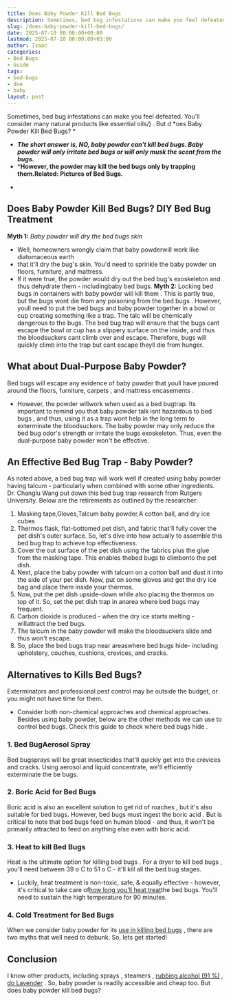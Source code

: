 ```yaml
---
title: Does Baby Powder Kill Bed Bugs
description: Sometimes, bed bug infestations can make you feel defeated. You'll consider many natural products like essential oils . But d oes Baby Powder Kill Bed Bugs?
slug: /does-baby-powder-kill-bed-bugs/
date: 2025-07-10 00:00:00+00:00
lastmod: 2025-07-10 00:00:00+03:00
author: Isaac
categories:
- Bed Bugs
- Guide
tags:
- bed-bugs
- doe
- baby
layout: post
---
```

Sometimes, bed bug infestations can make you feel
defeated. You'll consider many natural products like
essential oils/)
. But
*d*
*oes Baby Powder Kill Bed Bugs? *
- ***The short answer is, NO, baby powder can't kill bed bugs. Baby powder will only irritate bed bugs or will only musk the scent from the bugs.***
- ***However, the powder may kill the bed bugs only by trapping them.Related: Pictures of Bed Bugs.**
*

## Does Baby Powder Kill Bed Bugs? DIY Bed Bug Treatment
**Myth 1:**
*Baby powder will dry the bed bugs skin*
- Well, homeowners wrongly claim that baby powderwill work like
diatomaceous earth
- that it'll dry the bug's skin.
You'd need to sprinkle the baby powder on floors, furniture, and mattress.
- If it were true, the powder would dry out the bed bug's exoskeleton and thus dehydrate them - includingbaby bed bugs.
**Myth 2:**
Locking bed bugs in containers with baby powder
will kill them
. This is partly true, but the bugs wont die from any
poisoning from the bed bugs
.
However, youll need to
put the bed bugs
and baby powder together in a bowl or cup  creating something like a trap. The talc will be chemically dangerous to the bugs.
The
bed bug trap
will ensure that the bugs cant escape  the bowl or cup has a slippery surface on the inside, and thus the bloodsuckers cant climb over and escape.
Therefore,
bugs will quickly climb
into the trap but cant escape  theyll die from hunger.
## What about Dual-Purpose Baby Powder?
Bed bugs will escape any evidence of baby powder that youll have poured around the floors, furniture,
carpets
, and
mattress encasements
.
- However, the powder willwork when used as a bed bugtrap.
Its important to remind you that baby powder talk isnt
hazardous to bed bugs
, and thus, using it as a trap wont help in the long term to exterminate the bloodsuckers.
The baby powder may only reduce the
bed bug
odor's strength or irritate the bugs exoskeleton. Thus, even the dual-purpose baby powder won't be effective.
## An Effective Bed Bug Trap - Baby Powder?
As noted above, a
bed bug trap will work well
if created using baby powder having talcum - particularly when combined with some other ingredients.
Dr. Changlu Wang put down this bed bug trap research from Rutgers University. Below are the retirements as outlined by the researcher:
1. Masking tape,Gloves,Talcum baby powder,A cotton ball, and dry ice cubes
2. Thermos flask, flat-bottomed pet dish, and fabric that'll fully cover the pet dish's outer surface.
So, let's dive into how actually to assemble this bed bug trap to achieve top effectiveness.
1. Cover the out surface of the pet dish using the fabrics plus the glue from the masking tape. This enables thebed bugs to climbonto the pet dish.
2. Next, place the baby powder with talcum on a cotton ball and dust it into the side of your pet dish. Now, put on some gloves and get the dry ice bag and place them inside your thermos.
3. Now, put the pet dish upside-down while also placing the thermos on top of it. So, set the pet dish trap in anarea where bed bugs may frequent.
4. Carbon dioxide is produced - when the dry ice starts melting - willattract the bed bugs.
5. The talcum in the baby powder will make the bloodsuckers slide and thus won't escape.
6. So, place the bed bugs trap near areaswhere bed bugs hide- including upholstery, couches, cushions, crevices, and cracks.
## Alternatives to Kills Bed Bugs?
Exterminators and
professional pest control
may be outside the budget, or you might not have time for them.
- Consider both non-chemical approaches and chemical approaches.
Besides using baby powder, below are the other
methods we can use to control
bed bugs. Check this
guide to check where bed bugs hide
.
### 1. Bed BugAerosol Spray
Bed bugsprays
will be great insecticides that'll quickly get into the crevices and cracks.
Using
aerosol and liquid concentrate, we'll efficiently exterminate the be bugs.
### 2. Boric Acid for Bed Bugs
Boric acid is also an excellent solution to
get rid of roaches
, but it's also suitable for bed bugs. However,
bed bugs must ingest the boric acid
.
But is
critical to note that bed bugs
feed on human blood - and thus, it won't be primarily attracted to feed on anything else even with boric acid.
### 3. Heat to kill Bed Bugs
Heat is the ultimate option for
killing bed bugs
. For a
dryer to kill bed bugs
, you'll need between 39
o
C to 51
o
C - it'll kill all the bed bug stages.
- Luckily, heat treatment is non-toxic, safe, & equally effective - however, it's critical to take care of[how long you'll heat treat](http://www.vdacs.virginia.gov/pdf/bb-heat1.pdf)the bed bugs.
You'll need to sustain the high temperature for 90 minutes.
### 4. Cold Treatment for Bed Bugs
When we consider baby powder for its
[use in killing bed bugs](https://pestpolicy.com/does-bleach-kill-bed-bugs/)
, there are two myths that well need to debunk. So, lets get started!
## Conclusion
I know other products, including
sprays
,
steamers
,
[rubbing alcohol (91 %)](https://pestpolicy.com/does-rubbing-alcohol-kill-bed-bugs/)
,
[do Lavender](https://pestpolicy.com/does-lavender-kill-bed-bugs/)
. So, baby powder is readily accessible and cheap too.
But
does baby powder kill bed bugs?
